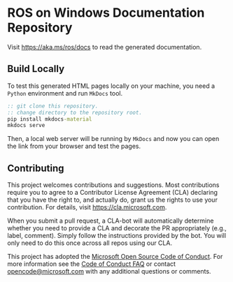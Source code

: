 # ROS on Windows Documentation Repository

Visit https://aka.ms/ros/docs to read the generated documentation.

## Build Locally

To test this generated HTML pages locally on your machine, you need a `Python` environment and run `MkDocs` tool.

```bat
:: git clone this repository.
:: change directory to the repository root.
pip install mkdocs-material
mkdocs serve
```

Then, a local web server will be running by `MkDocs` and now you can open the link from your browser and test the pages.

## Contributing

This project welcomes contributions and suggestions.  Most contributions require you to agree to a
Contributor License Agreement (CLA) declaring that you have the right to, and actually do, grant us
the rights to use your contribution. For details, visit https://cla.microsoft.com.

When you submit a pull request, a CLA-bot will automatically determine whether you need to provide
a CLA and decorate the PR appropriately (e.g., label, comment). Simply follow the instructions
provided by the bot. You will only need to do this once across all repos using our CLA.

This project has adopted the [Microsoft Open Source Code of Conduct](https://opensource.microsoft.com/codeofconduct/).
For more information see the [Code of Conduct FAQ](https://opensource.microsoft.com/codeofconduct/faq/) or
contact [opencode@microsoft.com](mailto:opencode@microsoft.com) with any additional questions or comments.
